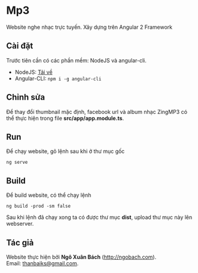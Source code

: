 # Mp3
Website nghe nhạc trực tuyến. Xây dựng trên Angular 2 Framework

## Cài đặt

Trước tiên cần có các phần mềm: NodeJS và angular-cli.

* NodeJS: [Tải về](https://nodejs.org/)
* Angular-CLI: `npm i -g angular-cli`

## Chỉnh sửa

Để thay đổi thumbnail mặc định, facebook url và album nhạc ZingMP3 có thể thực hiện trong file **src/app/app.module.ts**.

## Run

Để chạy website, gõ lệnh sau khi ở thư mục gốc
```
ng serve
```

## Build

Để build website, có thể chạy lệnh

```
ng build -prod -sm false
```

Sau khi lệnh đã chạy xong ta có được thư mục **dist**, upload thư mục này lên webserver.

## Tác giả

Website thực hiện bởi **Ngô Xuân Bách** (<http://ngobach.com>).  
Email: <thanbaiks@gmail.com>.
